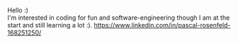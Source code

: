 Hello :)  
I'm interested in coding for fun and software-engineering though I am at the start and still learning a lot :). 
https://www.linkedin.com/in/pascal-rosenfeld-168251250/



<!---
L0wperformer/L0wperformer is a ✨ special ✨ repository because its `README.md` (this file) appears on your GitHub profile.
You can click the Preview link to take a look at your changes.
--->
